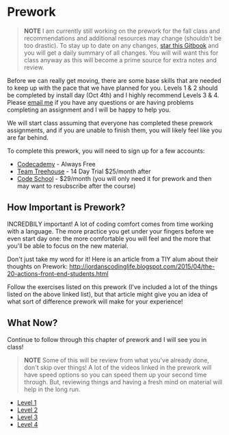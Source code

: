 # Prework

> **NOTE** I am currently still working on the prework for the fall class and recommendations and additional resources may change (shouldn't be too drastic).
> To stay up to date on any changes, [star this Gitbook](https://www.gitbook.com/book/rtablada/lr-fall-2015/details) and you will get a daily summary of all changes.
> You will will want this for class anyway as this will become a prime source for extra notes and review.

Before we can really get moving, there are some base skills that are needed to keep up with the pace that we have planned for you.
Levels 1 & 2 should be completed by install day (Oct 4th) and I highly recommend Levels 3 & 4.
Please [email me](mailto:ryan@theironyard.com) if you have any questions or are having problems completing an assignment and I will be happy to help you.

We will start class assuming that everyone has completed these prework assignments, and if you are unable to finish them, you will likely feel like you are far behind.

To complete this prework, you will need to sign up for a few accounts:

* [Codecademy](https://www.codecademy.com/) - Always Free
* [Team Treehouse](https://teamtreehouse.com) - 14 Day Trial $25/month after
* [Code School](http://codeschool.com/) - $29/month (you will only need it for prework and then may want to resubscribe after the course)

## How Important is Prework?

INCREDBILY important!
A lot of coding comfort comes from time working with a language.
The more practice you get under your fingers before we even start day one: the more comfortable you will feel and the more that you'll be able to focus on the new material.

Don't just take my word for it!
Here is an article from a TIY alum about their thoughts on Prework: http://jordanscodinglife.blogspot.com/2015/04/the-20-actions-front-end-students.html

Follow the exercises listed on this prework (I've included a lot of the things listed on the above linked list), but that article might give you an idea of what sort of difference prework will make for your experience!

## What Now?

Continue to follow through this chapter of prework and I will see you in class!

> **NOTE** Some of this will be review from what you've already done, don't skip over things!
> A lot of the videos linked in the prework will have speed options so you can speed them up your second time through.
> But, reviewing things and having a fresh mind on material will help in the long run.

- [Level 1](level1.html)
- [Level 2](level2.html)
- [Level 3](level3.html)
- [Level 4](level4.html)
